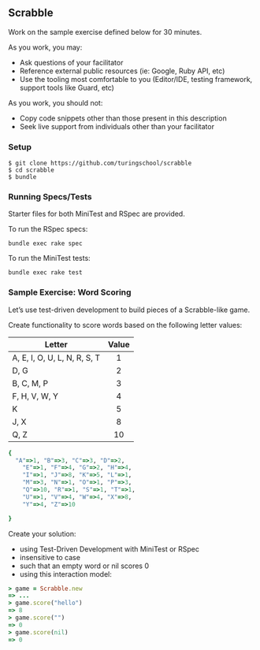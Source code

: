 ## Scrabble

Work on the sample exercise defined below for 30 minutes.

As you work, you may:

* Ask questions of your facilitator
* Reference external public resources (ie: Google, Ruby API, etc)
* Use the tooling most comfortable to you (Editor/IDE, testing framework, support tools like Guard, etc)

As you work, you should not:

* Copy code snippets other than those present in this description
* Seek live support from individuals other than your facilitator

### Setup

```
$ git clone https://github.com/turingschool/scrabble
$ cd scrabble
$ bundle
```

### Running Specs/Tests

Starter files for both MiniTest and RSpec are provided.

To run the RSpec specs:

```
bundle exec rake spec
```

To run the MiniTest tests:

```
bundle exec rake test
```

### Sample Exercise: Word Scoring

Let’s use test-driven development to build pieces of a Scrabble-like game.

Create functionality to score words based on the following letter values:

|Letter|Value|
|------|:---:|
|A, E, I, O, U, L, N, R, S, T |1|
|D, G |2|
|B, C, M, P |3|
|F, H, V, W, Y |4|
|K |5|
|J, X |8|
|Q, Z |10|

```ruby
{
  "A"=>1, "B"=>3, "C"=>3, "D"=>2,
    "E"=>1, "F"=>4, "G"=>2, "H"=>4,
    "I"=>1, "J"=>8, "K"=>5, "L"=>1,
    "M"=>3, "N"=>1, "O"=>1, "P"=>3,
    "Q"=>10, "R"=>1, "S"=>1, "T"=>1,
    "U"=>1, "V"=>4, "W"=>4, "X"=>8,
    "Y"=>4, "Z"=>10

}
```

Create your solution:

* using Test-Driven Development with MiniTest or RSpec
* insensitive to case
* such that an empty word or nil scores 0
* using this interaction model:

```ruby
> game = Scrabble.new
=> ...
> game.score("hello")
=> 8
> game.score("")
=> 0
> game.score(nil)
=> 0
```
